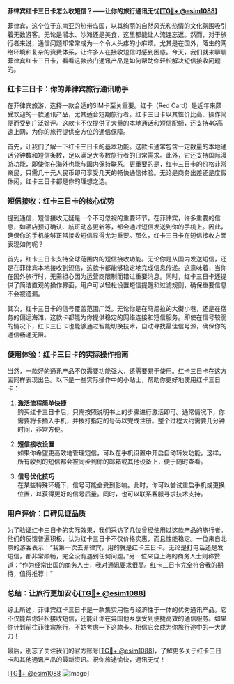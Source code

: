 **菲律宾红卡三日卡怎么收短信？——让你的旅行通讯无忧[[TG💪+ @esim1088](https://t.me/s/esim1088)]**

菲律宾，这个位于东南亚的热带岛国，以其绚丽的自然风光和热情的文化氛围吸引着无数游客。无论是潜水、沙滩还是美食，这里都能让人流连忘返。然而，对于旅行者来说，通信问题却常常成为一个令人头疼的小麻烦。尤其是在国外，陌生的网络环境和复杂的资费体系，让许多人在接收短信时感到困惑。今天，我们就来聊聊菲律宾红卡三日卡，看看这款热门通讯产品是如何帮助你轻松解决短信接收问题的。

### 红卡三日卡：你的菲律宾旅行通讯助手

在菲律宾旅游，选择一款合适的SIM卡至关重要。红卡（Red Card）是近年来颇受欢迎的一款通讯产品，尤其适合短期旅行者。红卡三日卡以其性价比高、操作简便而受到广泛好评。这款卡不仅提供了大量的本地通话和短信配额，还支持4G高速上网，为你的旅行提供全方位的通信保障。

首先，让我们了解一下红卡三日卡的基本功能。这款卡通常包含一定数量的本地通话分钟数和短信条数，足以满足大多数旅行者的日常需求。此外，它还支持国际漫游功能，即使你在海外也能与国内保持联系。更重要的是，红卡三日卡的价格非常亲民，只需几十元人民币即可享受几天的畅快通信体验。无论是商务出差还是度假休闲，红卡三日卡都是你的理想之选。

### 短信接收：红卡三日卡的核心优势

提到通信，短信接收无疑是一个不可忽视的重要环节。在菲律宾，许多重要的信息，如酒店预订确认、航班动态更新等，都会通过短信发送到你的手机上。因此，确保你的手机能够正常接收短信显得尤为重要。那么，红卡三日卡在短信接收方面表现如何呢？

首先，红卡三日卡支持全球范围内的短信接收功能。无论你是从国内发送短信，还是在菲律宾本地接收到短信，这款卡都能够稳定地完成信息传递。这意味着，当你在国外旅行时，无需担心因为运营商限制而错过重要消息。同时，红卡三日卡还提供了简洁直观的操作界面，用户可以轻松设置短信提醒和过滤规则，确保重要信息不会被遗漏。

其次，红卡三日卡的信号覆盖范围广泛。无论你是在马尼拉的大街小巷，还是在宿务的偏远海滩，这款卡都能为你提供稳定的网络连接和短信服务。即使在信号较弱的情况下，红卡三日卡也能够通过智能切换技术，自动寻找最佳信号源，确保你的通信畅通无阻。

### 使用体验：红卡三日卡的实际操作指南

当然，一款好的通讯产品不仅需要功能强大，还需要易于使用。红卡三日卡在这方面同样表现出色。以下是一些实际操作中的小贴士，帮助你更好地使用红卡三日卡：

1. **激活流程简单快捷**  
   购买红卡三日卡后，只需按照说明书上的步骤进行激活即可。通常情况下，你需要将卡插入手机，并拨打指定的号码以完成注册。整个过程大约需要几分钟时间，非常方便。

2. **短信接收设置**  
   如果你希望更高效地管理短信，可以在手机设置中开启自动转发功能。这样，所有收到的短信都会被同步到你的邮箱或其他设备上，便于随时查看。

3. **信号优化技巧**  
   在某些特殊环境下，信号可能会受到影响。此时，你可以尝试重启手机或更换位置，以获得更好的信号质量。同时，也可以联系客服寻求技术支持。

### 用户评价：口碑见证品质

为了验证红卡三日卡的实际效果，我们采访了几位曾经使用过这款产品的旅行者。他们的反馈普遍积极，认为红卡三日卡不仅价格实惠，而且性能稳定。一位来自北京的游客表示：“我第一次去菲律宾，用的就是红卡三日卡。无论是打电话还是发短信，都非常顺畅，完全没有遇到任何问题。”另一位来自上海的商务人士则称赞道：“作为经常出国的商务人士，我对通讯要求很高。红卡三日卡完全符合我的期待，值得推荐！”

### 总结：让旅行更加安心[[TG💪+ @esim1088](https://t.me/s/esim1088)]

综上所述，菲律宾红卡三日卡是一款集实用性与经济性于一体的优秀通讯产品。它不仅能帮你轻松接收短信，还能让你在异国他乡享受到便捷高效的通信服务。如果你计划前往菲律宾旅行，不妨考虑一下这款卡。相信它会成为你旅行途中的一大助力！

最后，别忘了关注我们的官方账号[[TG💪+ @esim1088](https://t.me/s/esim1088)]，了解更多关于红卡三日卡和其他通讯产品的最新资讯。祝你旅途愉快，通讯无忧！

[[TG💪+ @esim1088](https://t.me/s/esim1088) ![Image](https://i.postimg.cc/4NQfJmqS/Snipaste-2025-05-13-00-14-12.png)]